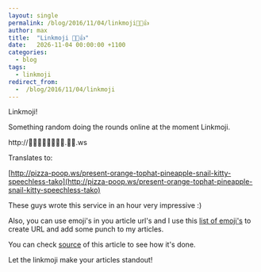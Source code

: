 ```yaml
---
layout: single
permalink: /blog/2016/11/04/linkmoji💪😎👍
author: max
title:  "Linkmoji 💪😎👍"
date:   2026-11-04 00:00:00 +1100
categories:
  - blog
tags:
  - linkmoji
redirect_from:
  -  /blog/2016/11/04/linkmoji
---
```


Linkmoji!

Something random doing the rounds online at the moment Linkmoji.

http://🎁🍊🎩🍍🐌🐱😐🐙.🍕💩.ws

Translates to:

[http://pizza-poop.ws/present-orange-tophat-pineapple-snail-kitty-speechless-tako](http://pizza-poop.ws/present-orange-tophat-pineapple-snail-kitty-speechless-tako)

These guys wrote this service in an hour very impressive :)

Also, you can use emoji's in you article url's and  I use this [list of emoji's](https://gist.github.com/rxaviers/7360908) to create URL and add some punch to my articles.

You can check [source](https://github.com/wildone/maxbarrass.com/blob/master/_posts/2016-11-04-linkmoji.md) of this article to see how it's done.

Let the linkmoji make your articles standout!
